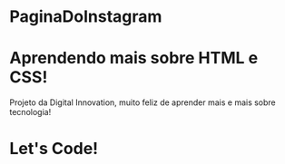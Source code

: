 # PaginaDoInstagram

# Aprendendo mais sobre HTML e CSS!
Projeto da Digital Innovation, muito feliz de aprender mais e mais sobre tecnologia!

# Let's Code!

